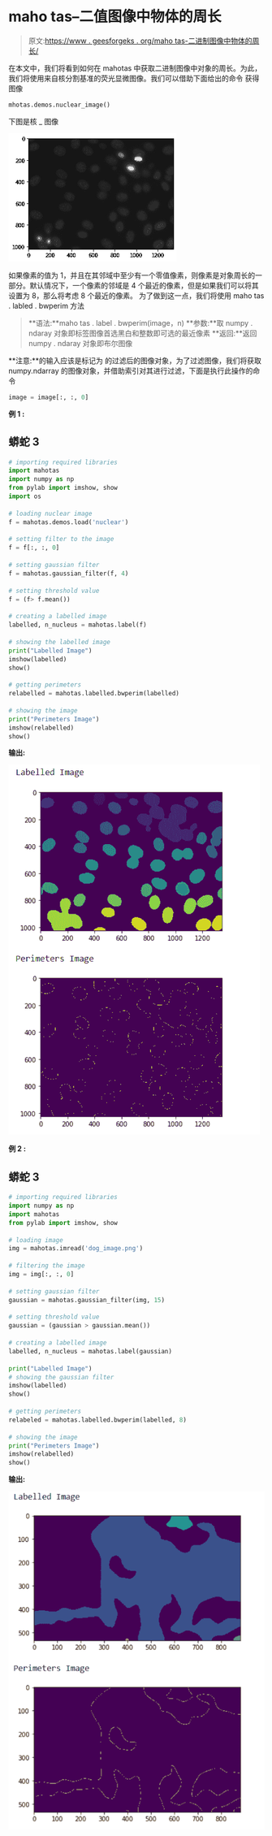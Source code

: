 # maho tas–二值图像中物体的周长

> 原文:[https://www . geesforgeks . org/maho tas-二进制图像中物体的周长/](https://www.geeksforgeeks.org/mahotas-perimeter-of-objects-in-binary-image/)

在本文中，我们将看到如何在 mahotas 中获取二进制图像中对象的周长。为此，我们将使用来自核分割基准的荧光显微图像。我们可以借助下面给出的命令
获得图像

```py
mhotas.demos.nuclear_image()
```

下图是核 _ 图像

![](img/2d9f2099be91821b3aa41b61a692af29.png)

如果像素的值为 1，并且在其邻域中至少有一个零值像素，则像素是对象周长的一部分。默认情况下，一个像素的邻域是 4 个最近的像素，但是如果我们可以将其设置为 8，那么将考虑 8 个最近的像素。
为了做到这一点，我们将使用 maho tas . labled . bwperim 方法

> **语法:**maho tas . label . bwperim(image，n)
> **参数:**取 numpy . ndaray 对象即标签图像首选黑白和整数即可选的最近像素
> **返回:**返回 numpy . ndaray 对象即布尔图像

**注意:**的输入应该是标记为
的过滤后的图像对象，为了过滤图像，我们将获取 numpy.ndarray 的图像对象，并借助索引对其进行过滤，下面是执行此操作的命令

```py
image = image[:, :, 0]
```

**例 1 :**

## 蟒蛇 3

```py
# importing required libraries
import mahotas
import numpy as np
from pylab import imshow, show
import os

# loading nuclear image
f = mahotas.demos.load('nuclear')

# setting filter to the image
f = f[:, :, 0]

# setting gaussian filter
f = mahotas.gaussian_filter(f, 4)

# setting threshold value
f = (f> f.mean())

# creating a labelled image
labelled, n_nucleus = mahotas.label(f)

# showing the labelled image
print("Labelled Image")
imshow(labelled)
show()

# getting perimeters
relabelled = mahotas.labelled.bwperim(labelled)

# showing the image
print("Perimeters Image")
imshow(relabelled)
show()
```

**输出:**

![](img/78db0d4d8fc6abce5ad5f87e8ff642b7.png)

**例 2 :**

## 蟒蛇 3

```py
# importing required libraries
import numpy as np
import mahotas
from pylab import imshow, show

# loading image
img = mahotas.imread('dog_image.png')

# filtering the image
img = img[:, :, 0]

# setting gaussian filter
gaussian = mahotas.gaussian_filter(img, 15)

# setting threshold value
gaussian = (gaussian > gaussian.mean())

# creating a labelled image
labelled, n_nucleus = mahotas.label(gaussian)

print("Labelled Image")
# showing the gaussian filter
imshow(labelled)
show()

# getting perimeters
relabeled = mahotas.labelled.bwperim(labelled, 8)

# showing the image
print("Perimeters Image")
imshow(relabelled)
show()
```

**输出:**

![](img/8fcf683821cdb33ff54f28e6630ca6b8.png)